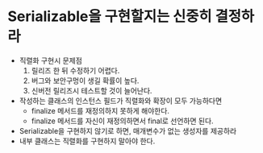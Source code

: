 # Serializable을 구현할지는 신중히 결정하라
- 직렬화 구현시 문제점
  1. 릴리즈 한 뒤 수정하기 어렵다.
  2. 버그와 보안구멍이 생길 확률이 높다.
  3. 신버전 릴리즈시 테스트할 것이 늘어난다.
- 작성하는 클래스의 인스턴스 필드가 직렬화와 확장이 모두 가능하다면
  - finalize 메서드를 재정의하지 못하게 해야한다.
  - finalize 메서드를 자신이 재정의하면서 final로 선언하면 된다.
- Serializable을 구현하지 않기로 하면, 매개변수가 없는 생성자를 제공하라
- 내부 클래스는 직렬화를 구현하지 말아야 한다.